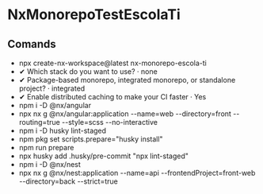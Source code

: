 # NxMonorepoTestEscolaTi

## Comands

- npx create-nx-workspace@latest nx-monorepo-escola-ti
- ✔ Which stack do you want to use? · none
- ✔ Package-based monorepo, integrated monorepo, or standalone project? · integrated
- ✔ Enable distributed caching to make your CI faster · Yes
- npm i -D @nx/angular
- npx nx g @nx/angular:application --name=web --directory=front --routing=true --style=scss --no-interactive
- npm i -D husky lint-staged
- npm pkg set scripts.prepare="husky install"
- npm run prepare
- npx husky add .husky/pre-commit "npx lint-staged"
- npm i -D @nx/nest
- npx nx g @nx/nest:application --name=api --frontendProject=front-web --directory=back --strict=true
